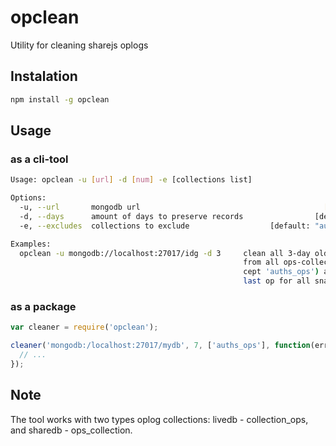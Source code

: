 # opclean

Utility for cleaning sharejs oplogs

## Instalation

```bash
npm install -g opclean
```

## Usage

### as a cli-tool

```bash
Usage: opclean -u [url] -d [num] -e [collections list]

Options:
  -u, --url       mongodb url                                         [required]
  -d, --days      amount of days to preserve records                [default: 7]
  -e, --excludes  collections to exclude                  [default: "auths_ops"]

Examples:
  opclean -u mongodb://localhost:27017/idg -d 3     clean all 3-day old records 
                                                    from all ops-collections (ex
                                                    cept 'auths_ops') and except 
                                                    last op for all snapshots
```          
               
### as a package

``` js
var cleaner = require('opclean');

cleaner('mongodb:/localhost:27017/mydb', 7, ['auths_ops'], function(err, results){
  // ...
});
```
                                  
## Note

The tool works with two types oplog collections: livedb - collection_ops, and 
sharedb - ops_collection. 